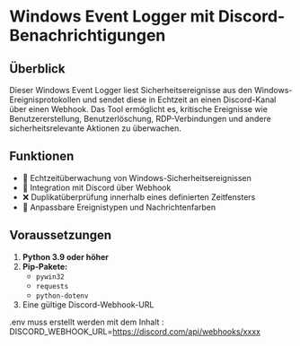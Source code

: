 # Windows Event Logger mit Discord-Benachrichtigungen

## Überblick
Dieser Windows Event Logger liest Sicherheitsereignisse aus den Windows-Ereignisprotokollen und sendet diese in Echtzeit an einen Discord-Kanal über einen Webhook. Das Tool ermöglicht es, kritische Ereignisse wie Benutzererstellung, Benutzerlöschung, RDP-Verbindungen und andere sicherheitsrelevante Aktionen zu überwachen.

## Funktionen
- 🔑 Echtzeitüberwachung von Windows-Sicherheitsereignissen
- 🔗 Integration mit Discord über Webhook
- ❌ Duplikatüberprüfung innerhalb eines definierten Zeitfensters
- 🔧 Anpassbare Ereignistypen und Nachrichtenfarben

## Voraussetzungen
1. **Python 3.9 oder höher**
2. **Pip-Pakete:**
   - `pywin32`
   - `requests`
   - `python-dotenv`
3. Eine gültige Discord-Webhook-URL

.env muss erstellt werden mit dem Inhalt : DISCORD_WEBHOOK_URL=https://discord.com/api/webhooks/xxxx